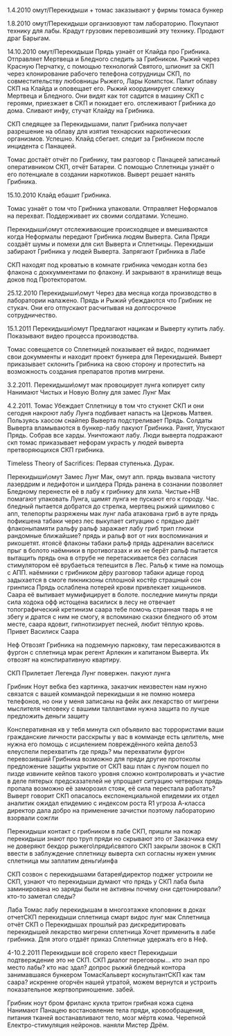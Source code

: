 1.4.2010
омут/Перекидыши + томас
	заказывают у фирмы томаса бункер 

1.8.2010
омут/Перекидыши
	организовуют там лабораторию. Покупают технику для лабы. Крадут грузовик перевозивший эту технику. Продают драг Барыгам.

14.10.2010
омут/Перекидыши 
	Прядь узнаёт от Клайда про Грибника. Отправляет Мертвеца и Бледного следить за Грибником. Рыжий через Красную Перчатку, с помощью технологий Святого, шпионит за СКП через клонирование рабочего телефона сотрудницы СКП, по совместительству любовницы Рыжего, Лары Компсток. Палит облаву СКП на Клайда и оповещает его. Рыжий координирует слежку Мертвеца и Бледного. Они видят как тот садится в машину СКП с героями, приезжает в СКП и покидает его.
	отслеживают Грибника до дома. Сливают инфу, cтучат Клайду на Грибника.

СКП
	следящее за Перекидышами, палит Грибника получает разрешение на облаву для изятия технарских наркотических организмов. Успешно. Клайд сбегает.
	следит за Грибником после инцидента с Панацеей.

Томас
	достаёт отчёт по Грибнику, там разговор с Панацеей записаный оперативником СКП, отчёт Батареи. С помощью Сплетницы узнаёт о его потенциале в создании наркотиков. Выверт решает нанять Грибника.

15.10.2010
Клайд
	ебашит Грибника.

Томас
	узнаёт о том что Грибника упаковали. Отправляет Неформалов на перехват. Поддерживает их своими солдатами. Успешно.

Перекидыши\омут
	отслеживающие происходящее и вмешиваются когда Неформалы передают Грибника людям Выверта. Сила Пряди создаёт шумы и помехи для сил Выверта и Сплетницы. Перекидыши забирают Грибника у людей Выверта.
	Запрягают Грибника в Лабе

СКП
	находят под кроватью в комнате грибника чемодан котла без флакона с доккумментами по флакону. И закрывают в хранилище вещь доков под Протекторатом.

25.12.2010
Перекидыши\омут
	Через два месяца когда производство в лаборатории налажено. Прядь и Рыжий убеждаются что Грибник не стукач. Они его отпускают расчитывая на долгосрочное сотрудничество.

15.1.2011
Перекидыши\омут
	Предлагают нацикам и Выверту купить лабу. Показывают видео процесса производства. 

Томас
	совещается со Сплетницей показывает ей видос, поднимает свои докумменты и находит проект бункера для Перекидышей.
	Выверт приказывает склонить Грибника на свою сторону и протестить на возможность создания препаратов против мигрени.

3.2.2011.
Перекидыши\омут
	мак провоцирует лунга копирует силу
	Нанимают Чистых и Новую Волну для замес Лунг Мак

4.2.2011.
Томас
	Убеждает Сплетницу в том что стукнет СКП и они сегодня накроют лабу
	Лунга подбивает напасть на Церковь Матвея.
	Пользуясь хаосом снайпер Выверта подстреливает Прядь.
	Солдаты Выверта вламываются в бункер-лабу пакуют Грибника.
	Ранят, Упускают Прядь.
	Cобрав все харды. Уничтожают лабу. 
	Люди выверта подражают скп томас приказывает нефорам украсть у людей выверта претворяющихся СКП грибника.

Timeless Theory of Sacrifices: Первая ступенька. Дурак.

Перекидыши\омут
	Замес Лунг Мак, омут апп.
	прядь вызвала чистоту лазердрим и ледифотон и шилдера
	Прядь ранена в сознании позволяет Бледному перенести её в лабу к грибнику для хила.
	Чистые+НВ помагают упаковать Лунга, щимят лунга не пускают его к городу. Час. 
	бледный пытается добратся до стрелка, мертвец рыжий щимилово с апп, телепорты разряжены
	мак лунг
	лаба атакована гриб в ауте прядь пофикшена
	табаки через лес выкупает ситуацию с прядью	даёт флаконыпамяти ральфу ральф заражает лабу
	гриб трип
	глюки рандомные ближайшие? прядь и ральф вот от них воспоминания и рикошетят.
	ятоясё флаконы табаки ральф прядь адреналин васелиск прыг в болото
	наёмники в противогазах и их не берёт
	ральф пытается вытащить прядь она в отрубе не перетаскивается без согласия стимулятором её врубаеться тепешится в Лес.
	Ральф к тиме на помощь с АПП.
	наёмники с грибником дёру
	разговор табаки адище город задыхается в смоге пикникзоны сплошной костёр страшный сон гринписа
	Прядь ослаблена потерей крови привлекает хищьников. Саара её выпивает мумифицирует в болоте.
	последние минуты пряди
	сила ходока офф истощена василиск в лесу не отвечает топографический кретинизм
	саара тебе помочь странная тварь я не збегу и дратся с ним не смогу, я вспоминаю сказки бледного об этом месте, саара ядовит, гипнотизирует песней, любит тёплую кровь.
	Привет Василиск Саара 

Неф
	Отвозят Грибника на подземную парковку, там пересаживаются в фургон с сплетница мрак регент Арлекин и капитаном Выверта.
	Их отвозят на конспиративную квартиру.

СКП
	Прилетает Легенда Лунг повержен.
	пакуют лунга

Грибник
	Ноут вебка без картинка, заказчик неизвестен
	нам нужно связатся с вашей коммандой перекидыши
	я не помню номера телефонов, но они у меня записаны на фейк акк
	лекарство от мигрени мыслителя
	человеку с вашими таллантами нужна защита по лучше
	предложить деньги защиту

Консперативная кв
	у тебя минута
	скп объявило вас торрористами ваши гражданские личности расскрыты у вас в комманде есть целитель, мне нужна его помощь с исцилением повреждённого кейпа дело53
	елеуспели перехватить
	где прядь?
	мы перехватили фургон перевозивший Грибника
	возможно для пряди другие протоколы
	предложение защиты укрытие от СКП
	ваш план с лунгом пошел по пизде извините кейпов такого уровня сложно контролировать и участие в деле пятерых предсказателей не упрощает ситуацию
	четверых прядь пропала
	возможно её заморозил стояк, её сила перестала работать?
	Выверт говорит СКП опасалось експоненциальной епидемии их отдел аналитик ожидал епидемию с индексом роста R1 угроза А-класса директор дала добро на применение зачистки поэтому лабораторию взорвали сожгли

Перекидыши
	контакт с грибником
	в лабе СКП, пришли на пожар
		перекидыши знают про труп пряди но скрывают это от Заказчика ему не доверяют
	бекдор рыжего\пряди\святого СКП закрыли
	звонок в СКП ввести в заблуждение сплетницу выверта скп
	согласны	нужен умник сплетница мы заплатим деньги\инфа

СКП
	созвон с перекидышами батарея\директор
	поджег устроили не СКП, узнают что перекидыши думают что прядь у СКП
		лаба была заминирована но заряды были не активны
		почему они сдетонировали?
		кто-то заметал следы?

Лаба Томас
	лабу перекидышам в многоэтажке клоповник в доках
		отчетСКП перекидыши
		сплетница смарт видос лунг мак
	Сплетница отчёт СКП о Перекидышах прошлый раз дискредитировать перекидышей 
	<!-- Сплетница настраивает его против Перекидышей. Соблазняет его. клин между омут и грибник  -->
	лекарство мигрени сплетница 
	Хочет применить в лабе грибника. Для этого отдаёт приказ Сплетнице удержать его в Неф.

4-10.2.2011
Перекидыши
	всё сгорело квест Перекидыши
	подтверждение это не СКП. СКП диалог переговоры...
	кто знал про место лабы? кто нас здал? допрос рыжий бледный 
	контора занимавшаяся бункером ТомасКальверт коснультантСКП
	как там саара? искренне огорчён нашей утратой, можем вернутся и устроить показательное жертвоприношение. забей.

Грибник
	ноут бром фриланс кукла тритон грибная кожа
сцена
	Нанимают Панацею
		востановление тела пряди, кровообращения, питания тканей
		востанавливают тело, мозг мёртв кома. Черепной Електро-стимуляция нейронов. наняли Мистер Дрём.
